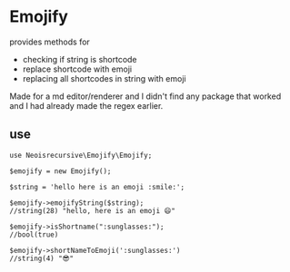 # Emojify

provides methods for

- checking if string is shortcode
- replace shortcode with emoji
- replacing all shortcodes in string with emoji

Made for a md editor/renderer and I didn't find any package that worked and I had already made the regex earlier.

## use

```
use Neoisrecursive\Emojify\Emojify;

$emojify = new Emojify();

$string = 'hello here is an emoji :smile:';

$emojify->emojifyString($string);
//string(28) "hello, here is an emoji 😄"

$emojify->isShortname(":sunglasses:");
//bool(true)

$emojify->shortNameToEmoji(':sunglasses:')
//string(4) "😎"
```
